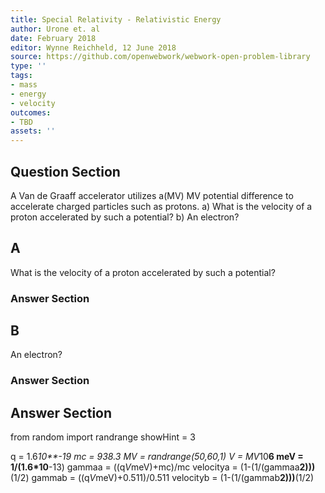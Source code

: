 ```yaml
---
title: Special Relativity - Relativistic Energy
author: Urone et. al
date: February 2018
editor: Wynne Reichheld, 12 June 2018
source: https://github.com/openwebwork/webwork-open-problem-library
type: ''
tags:
- mass
- energy
- velocity
outcomes:
- TBD
assets: ''
---
```


## Question Section 

A Van de Graaff accelerator utilizes a(MV) MV potential difference to accelerate
charged particles such as protons. 
a) What is the velocity of a proton accelerated by such a potential? 
b) An electron?

## A
What is the velocity of a proton accelerated by such a potential? 
### Answer Section
## B
An electron?
### Answer Section


## Answer Section

from random import randrange
showHint = 3

q = 1.6*10**-19
mc = 938.3
MV = randrange(50,60,1)
V = MV*10**6
meV = 1/(1.6*10**-13)
gammaa = ((q*V*meV)+mc)/mc
velocitya = (1-(1/(gammaa**2)))**(1/2)
gammab = ((q*V*meV)+0.511)/0.511
velocityb = (1-(1/(gammab**2)))**(1/2)